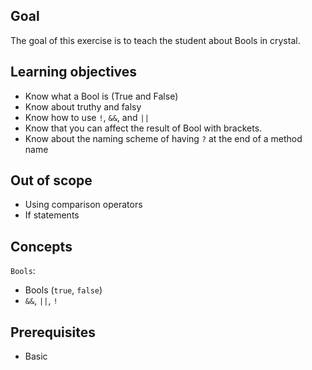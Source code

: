 ## Goal

The goal of this exercise is to teach the student about Bools in crystal.

## Learning objectives

- Know what a Bool is (True and False)
- Know about truthy and falsy
- Know how to use `!`, `&&`, and `||`
- Know that you can affect the result of Bool with brackets.
- Know about the naming scheme of having `?` at the end of a method name

## Out of scope

- Using comparison operators
- If statements

## Concepts

`Bools`:

- Bools (`true`, `false`)
- `&&`, `||`, `!`

## Prerequisites

- Basic
